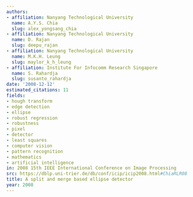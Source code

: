 ```yaml
---
authors:
- affiliation: Nanyang Technological University
  name: A.Y.S. Chia
  slug: alex_yongsang_chia
- affiliation: Nanyang Technological University
  name: D. Rajan
  slug: deepu_rajan
- affiliation: Nanyang Technological University
  name: M.K.H. Leung
  slug: maylor_k_h_leung
- affiliation: Institute For Infocomm Research Singapore
  name: S. Rahardja
  slug: susanto_rahardja
date: '2008-12-12'
estimated_citations: 11
fields:
- hough transform
- edge detection
- ellipse
- robust regression
- robustness
- pixel
- detector
- least squares
- computer vision
- pattern recognition
- mathematics
- artificial intelligence
in: 2008 15th IEEE International Conference on Image Processing
src: https://dblp.uni-trier.de/db/conf/icip/icip2008.html#ChiaRLR08
title: A split and merge based ellipse detector
year: 2008
---
```

